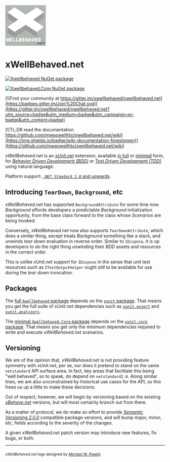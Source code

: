 <img src="assets/xwellbehaved_dotnet_256x256.png" width="128" />

# xWellBehaved.net

[![Xwellbehaved NuGet package](https://img.shields.io/nuget/v/Xwellbehaved.svg?label=Xwellbehaved%20NuGet%20Package)](https://nuget.org/packages/Xwellbehaved)

[![Xwellbehaved.Core NuGet package](https://img.shields.io/nuget/v/Xwellbehaved.Core.svg?label=Xwellbehaved.Core%20NuGet%20Package)](https://nuget.org/packages/Xwellbehaved.Core)

[![Find your community at https://gitter.im/xwellbehaved/xwellbehaved.net](https://badges.gitter.im/Join%20Chat.svg)](https://gitter.im/xwellbehaved/xwellbehaved.net?utm_source=badge&utm_medium=badge&utm_campaign=pr-badge&utm_content=badge)

[![TL;DR read the documentation https://github.com/mwpowellhtx/xwellbehaved.net/wiki](https://img.shields.io/badge/wiki-documentation-forestgreen)](https://github.com/mwpowellhtx/xwellbehaved.net/wiki)

_xWellBehaved.net_ is an [_xUnit.net_](https://github.com/xunit/xunit) extension, available [in full](https://nuget.org/packages/Xwellbehaved) or [minimal](https://nuget.org/packages/Xwellbehaved.Core) form, for [_Behavior Driven Development (BDD)_](https://en.wikipedia.org/wiki/Behavior-driven_development) or [_Test Driven Development (TDD)_](https://en.wikipedia.org/wiki/Test-driven_development) using natural language.

Platform support: [`.NET Standard 2.0` and upwards](https://docs.microsoft.com/en-us/dotnet/standard/net-standard).

## Introducing `TearDown`, `Background`, etc

_xWellBehaved.net_ has supported `BackgroundAttribute` for some time now. _Background_ affords developers a predictable _Background_ initialization opportunity, from the base class forward to the class whose _Scenarios_ are being invoked.

Conversely, _xWellBehaved.net_ now also supports `TearDownAttribute`, which does a similar thing, except treats _Background_ something like a stack, and unwinds _tear down_ evaluation in reverse order. Similar to `IDispose`, it is up developers to do the right thing unwinding their _BDD_ assets and resources in the correct order.

This is unlike _xUnit.net_ support for `IDispose` in the sense that unit test resources such as `ITestOutputHelper` ought still to be available for use during the _tear down_ invocation.

## Packages

The [full `Xwellbehaved` package](https://nuget.org/packages/Xwellbehaved) depends on the [`xunit` package](https://nuget.org/packages/xunit). That means you get the full suite of _xUnit.net_ dependencies such as [`xunit.assert`](https://nuget.org/packages/xunit.assert) and [`xunit.analyzers`](https://nuget.org/packages/xunit.analyzers).

The [minimal `Xwellbehaved.Core` package](https://nuget.org/packages/Xwellbehaved.Core) depends on the [`xunit.core` package](https://nuget.org/packages/xunit.core). That means you get only the minimum dependencies required to write and execute _xWellBehaved.net_ scenarios.

## Versioning

We are of the opinion that, _xWellBehaved.net_ is not providing feature symmetry with _xUnit.net_, per se, nor does it pretend to stand on the same `netstandard` API surface area. In fact, key areas that facilitate this being &quot;well behaved&quot;, so to speak, do depend on `netstandard2.0`. Along similar lines, we are also unconstrained by historical use cases for the API, so this frees us up a little to make these decisions.

Out of respect, however, we will begin by versioning based on the existing [_xBehave.net_](https://nuget.org/packages/xbehave) versions, but will most certainly branch out from there.

As a matter of protocol, we do make an effort to provide [_Semantic Versioning 2.0.0_](https://semver.org/spec/v2.0.0.html) compatible package versions, and will bump major, minor, etc, fields according to the severity of the changes.

A given _xWellBehaved.net_ patch version may introduce new features, fix bugs, or both.

---
<sub>_xWellBehaved.net_ logo designed by [_Michael W. Powell_](https://github.com/mwpowellhtx).</sub>
